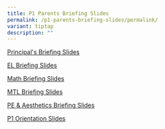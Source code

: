 ```yaml
---
title: P1 Parents Briefing Slides
permalink: /p1-parents-briefing-slides/permalink/
variant: tiptap
description: ""
---
```

<p><a href="/files/principal's briefing slides.pdf" rel="noopener noreferrer nofollow" target="_blank">Principal's Briefing Slides</a>
</p>
<p><a href="/files/EL_Briefing_Slides.pdf" rel="noopener noreferrer nofollow" target="_blank">EL Briefing Slides</a>
</p>
<p><a href="/files/Math_Briefing_Slides.pdf" rel="noopener noreferrer nofollow" target="_blank">Math Briefing Slides</a>
</p>
<p><a href="/files/MTL_Briefing_Slides_compressed.pdf" rel="noopener noreferrer nofollow" target="_blank">MTL Briefing Slides</a>
</p>
<p><a href="/files/PE_Aesthetics__PAL_Briefing_Slides.pdf" rel="noopener noreferrer nofollow" target="_blank">PE &amp; Aesthetics Briefing Slides</a>
</p>
<p><a href="/files/YH_Slides_P1_Parents_2024_25.pdf" rel="noopener nofollow" target="_blank">P1 Orientation Slides</a>
</p>